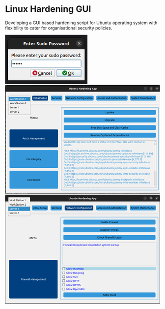 # Linux Hardening GUI

Developing a GUI based hardening script for Ubuntu operating system with flexibility to cater for organisational security policies.


![GUI for Login Screen](login_screen.png)
![GUI for Patch Management Config](patch_management_screenshot.png)
![GUI for Firewall Config](firewall_screenshot.png)
